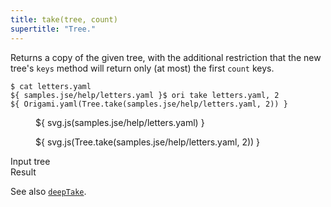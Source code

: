```yaml
---
title: take(tree, count)
supertitle: "Tree."
---
```


Returns a copy of the given tree, with the additional restriction that the new tree's `keys` method will return only (at most) the first `count` keys.

```console
$ cat letters.yaml
${ samples.jse/help/letters.yaml }$ ori take letters.yaml, 2
${ Origami.yaml(Tree.take(samples.jse/help/letters.yaml, 2)) }
```

<div class="sideBySide">
  <figure>
    ${ svg.js(samples.jse/help/letters.yaml) }
  </figure>
  <figure>
    ${ svg.js(Tree.take(samples.jse/help/letters.yaml, 2)) }
  </figure>
  <figcaption>Input tree</figcaption>
  <figcaption>Result</figcaption>
</div>

See also [`deepTake`](deepTake.html).
